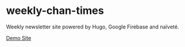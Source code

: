 # weekly-chan-times
Weekly newsletter site powered by Hugo, Google Firebase and naïveté.

[Demo Site](http://weekly-chan-times.firebaseapp.com)
